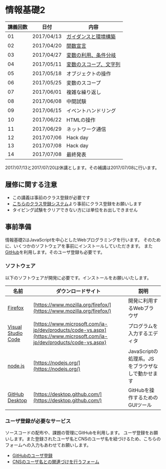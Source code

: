 # 情報基礎2

|講義回数|日付|内容|
|-----|----|---|
|01|2017/04/13|[ガイダンスと環境構築](01/)|
|02|2017/04/20|[関数宣言](02/)|
|03|2017/04/27|[変数の利用、条件分岐](03/)|
|04|2017/05/11|[変数のスコープ、文字列](04/)|
|05|2017/05/18|オブジェクトの操作|
|06|2017/05/25|変数のスコープ|
|07|2017/06/01|複雑な繰り返し|
|08|2017/06/08|中間試験|
|09|2017/06/15|イベントハンドリング|
|10|2017/06/22|HTMLの操作|
|11|2017/06/29|ネットワーク通信|
|12|2017/07/06|Hack day|
|13|2017/07/08|Hack day|
|14|2017/07/08|最終発表|

2017/07/13と2017/07/20は休講とします。その補講は2017/07/08に行います。

## 履修に関する注意

* この講義は事前のクラス登録が必要です
* [こちらのクラス登録システム](https://itclass.sfc.keio.ac.jp/classreg/)より事前にクラス登録をお願いします
* タイピング試験をクリアできない方には単位をお出しできません

## 事前準備

情報基礎2はJavaScriptを中心としたWebプログラミングを行います。
そのために、いくつかのソフトウェアを事前にインストールしていただきます。
また[GitHub](https://github.com/)を利用します。そのユーザ登録も必要です。

### ソフトウェア

以下のソフトウェアが開発に必要です。インストールをお願いいたします。

|名前|ダウンロードサイト|説明|
|---|--------------|---|
|[Firefox](https://www.mozilla.org/firefox/)|[https://www.mozilla.org/firefox/](https://www.mozilla.org/firefox/)|開発に利用するWebブラウザ|
|[Visual Studio Code](https://www.microsoft.com/ja-jp/dev/products/code-vs.aspx)|[https://www.microsoft.com/ja-jp/dev/products/code-vs.aspx](https://www.microsoft.com/ja-jp/dev/products/code-vs.aspx)|プログラムを入力するエディタ|
|[node.js](https://nodejs.org/)|[https://nodejs.org/](https://nodejs.org/)|JavaScriptの処理系。JSをブラウザなしで動かせます|
|[GitHub Desktop](https://desktop.github.com/)|[https://desktop.github.com/](https://desktop.github.com/)|GitHubを操作するためのGUIツール|

### ユーザ登録が必要なサービス

ソースコードの配布や、課題の管理にGitHubを利用します。
ユーザ登録をお願いします。また登録されたユーザ名とCNSのユーザ名を紐づけるため、こちらのフォームへの入力もあわせてお願いします。

* [GitHubのユーザ登録](https://github.com/)
* [CNSのユーザ名との関連づけを行うフォーム](https://docs.google.com/forms/d/e/1FAIpQLSdU9vv5gtqH9YTdWe8PrqxCNP6a31zBnBOHDePrE_OotNuldQ/viewform?usp=sf_link)
